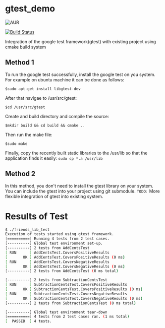 # gtest_demo

![AUR](https://img.shields.io/aur/license/yaourt.svg)

[![Build Status](https://travis-ci.org/MrPoudel/gtest_demo.svg?branch=master)](https://travis-ci.org/MrPoudel/gtest_demo)
<!--![Discourse topics](https://img.shields.io/discourse/https/meta.discourse.org/topics.svg)-->

Integration of the google test framework(gtest) with existing project using cmake build system

## Method 1
To run the google test successfully, install the google test on you system.
For example on ubuntu machine it can be done as follows:

`$sudo apt-get install libgtest-dev`

After that navigae to /usr/src/gtest:

`$cd /usr/src/gtest`

Create and build directory and compile the source:

`$mkdir build && cd build && cmake ..`

Then run the make file:

`$sudo make`

Finally, copy the recently built static libraries to the /usr/lib so that the application finds it easily:
`sudo cp *.a /usr/lib`

## Method 2

In this method, you don't need to install the gtest library on your system. You can include the gtest into your project using git submodule. 
`TODO:`
More flexible integration of gtest into existing system.


# Results of Test

```bash
$ ./friends_lib_test 
Execution of tests started using gtest framework.
[==========] Running 4 tests from 2 test cases.
[----------] Global test environment set-up.
[----------] 2 tests from AddCentsTest
[ RUN      ] AddCentsTest.CoversPositiveResults
[       OK ] AddCentsTest.CoversPositiveResults (0 ms)
[ RUN      ] AddCentsTest.CoversNegativeResults
[       OK ] AddCentsTest.CoversNegativeResults (0 ms)
[----------] 2 tests from AddCentsTest (0 ms total)

[----------] 2 tests from SubtractionCentsTest
[ RUN      ] SubtractionCentsTest.CoversPositiveResults
[       OK ] SubtractionCentsTest.CoversPositiveResults (0 ms)
[ RUN      ] SubtractionCentsTest.CoversNegativeResults
[       OK ] SubtractionCentsTest.CoversNegativeResults (0 ms)
[----------] 2 tests from SubtractionCentsTest (0 ms total)

[----------] Global test environment tear-down
[==========] 4 tests from 2 test cases ran. (1 ms total)
[  PASSED  ] 4 tests.

```

